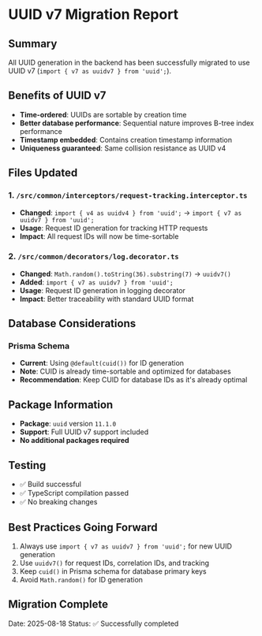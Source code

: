 # UUID v7 Migration Report

## Summary
All UUID generation in the backend has been successfully migrated to use UUID v7 (`import { v7 as uuidv7 } from 'uuid';`).

## Benefits of UUID v7
- **Time-ordered**: UUIDs are sortable by creation time
- **Better database performance**: Sequential nature improves B-tree index performance
- **Timestamp embedded**: Contains creation timestamp information
- **Uniqueness guaranteed**: Same collision resistance as UUID v4

## Files Updated

### 1. `/src/common/interceptors/request-tracking.interceptor.ts`
- **Changed**: `import { v4 as uuidv4 } from 'uuid';` → `import { v7 as uuidv7 } from 'uuid';`
- **Usage**: Request ID generation for tracking HTTP requests
- **Impact**: All request IDs will now be time-sortable

### 2. `/src/common/decorators/log.decorator.ts`
- **Changed**: `Math.random().toString(36).substring(7)` → `uuidv7()`
- **Added**: `import { v7 as uuidv7 } from 'uuid';`
- **Usage**: Request ID generation in logging decorator
- **Impact**: Better traceability with standard UUID format

## Database Considerations

### Prisma Schema
- **Current**: Using `@default(cuid())` for ID generation
- **Note**: CUID is already time-sortable and optimized for databases
- **Recommendation**: Keep CUID for database IDs as it's already optimal

## Package Information
- **Package**: `uuid` version `11.1.0`
- **Support**: Full UUID v7 support included
- **No additional packages required**

## Testing
- ✅ Build successful
- ✅ TypeScript compilation passed
- ✅ No breaking changes

## Best Practices Going Forward
1. Always use `import { v7 as uuidv7 } from 'uuid';` for new UUID generation
2. Use `uuidv7()` for request IDs, correlation IDs, and tracking
3. Keep `cuid()` in Prisma schema for database primary keys
4. Avoid `Math.random()` for ID generation

## Migration Complete
Date: 2025-08-18
Status: ✅ Successfully completed